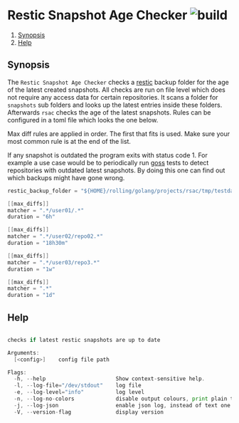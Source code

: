# Restic Snapshot Age Checker ![build](https://github.com/triole/rsac/actions/workflows/build.yaml/badge.svg)

<!--- mdtoc: toc begin -->

1. [Synopsis](#synopsis)
2. [Help](#help)<!--- mdtoc: toc end -->

## Synopsis

The `Restic Snapshot Age Checker` checks a [restic](https://github.com/restic/restic) backup folder for the age of the latest created snapshots. All checks are run on file level which does not require any access data for certain repositories. It scans a folder for `snapshots` sub folders and looks up the latest entries inside these folders. Afterwards `rsac` checks the age of the latest snapshots. Rules can be configured in a toml file which looks the one below.

Max diff rules are applied in order. The first that fits is used. Make sure your most common rule is at the end of the list.

If any snapshot is outdated the program exits with status code 1. For example a use case would be to periodically run [goss](https://github.com/goss-org/goss) tests to detect repositories with outdated latest snapshots. By doing this one can find out which backups might have gone wrong.

```go mdox-exec="cat examples/conf.toml"
restic_backup_folder = "${HOME}/rolling/golang/projects/rsac/tmp/testdata"

[[max_diffs]]
matcher = ".*/user01/.*"
duration = "6h"

[[max_diffs]]
matcher = ".*/user02/repo02.*"
duration = "18h30m"

[[max_diffs]]
matcher = ".*/user03/repo3.*"
duration = "1w"

[[max_diffs]]
matcher = ".*"
duration = "1d"
```

## Help

```go mdox-exec="r -h"

checks if latest restic snapshots are up to date

Arguments:
  [<config>]    config file path

Flags:
  -h, --help                      Show context-sensitive help.
  -l, --log-file="/dev/stdout"    log file
  -e, --log-level="info"          log level
  -n, --log-no-colors             disable output colours, print plain text
  -j, --log-json                  enable json log, instead of text one
  -V, --version-flag              display version
```
